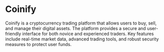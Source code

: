 # Coinify
Coinify is a cryptocurrency trading platform that allows users to buy, sell, and manage their digital assets. The platform provides a secure and user-friendly interface for both novice and experienced traders. Key features include real-time market data, advanced trading tools, and robust security measures to protect user funds. 

